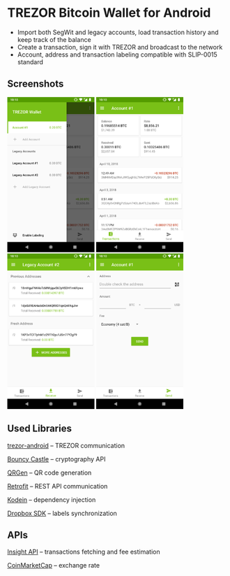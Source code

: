 # TREZOR Bitcoin Wallet for Android

- Import both SegWit and legacy accounts, load transaction history and keep track of the balance
- Create a transaction, sign it with TREZOR and broadcast to the network
- Account, address and transaction labeling compatible with SLIP-0015 standard

## Screenshots
<img src="docs/screen_accounts.png" width="200"> <img src="docs/screen_transactions.png" width="200"> <img src="docs/screen_addresses.png" width="200"> <img src="docs/screen_send.png" width="200">

## Used Libraries
[trezor-android](https://github.com/MattSkala/trezor-android) – TREZOR communication

[Bouncy Castle](https://www.bouncycastle.org/) – cryptography API

[QRGen](https://github.com/kenglxn/QRGen) – QR code generation

[Retrofit](http://square.github.io/retrofit/) – REST API communication

[Kodein](https://github.com/Kodein-Framework/Kodein-DI/) – dependency injection

[Dropbox SDK](https://github.com/dropbox/dropbox-sdk-java) – labels synchronization

## APIs
[Insight API](https://github.com/bitpay/insight-api) – transactions fetching and fee estimation

[CoinMarketCap](https://coinmarketcap.com/api/) – exchange rate

